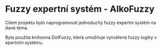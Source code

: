 Fuzzy expertní systém - AlkoFuzzy
=================================

Cilem projektu bylo naprogramovat jednoduchý fuzzy expertní systém na dané téma.

Byla použita knihovna DotFuzzy, která umožňuje vytvářená fuzzy logiky v epertním systému.
